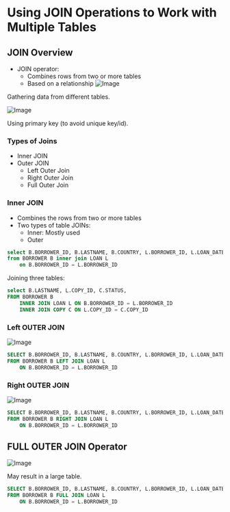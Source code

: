 # Using JOIN Operations to Work with Multiple Tables

## JOIN Overview

+ JOIN operator: 
    + Combines rows from two or more tables
    + Based on a relationship
![Image](https://i.imgur.com/OfEnSkY.png)

Gathering data from different tables.

![Image](https://i.imgur.com/RvjAZBc.png)

Using primary key (to avoid unique key/id).


### Types of Joins
+ Inner JOIN
+ Outer JOIN
    + Left Outer Join
    + Right Outer Join
    + Full Outer Join


### Inner JOIN

+ Combines the rows from two or more tables
+ Two types of table JOINs: 
    + Inner: Mostly used
    + Outer

```sql
select B.BORROWER_ID, B.LASTNAME, B.COUNTRY, L.BORROWER_ID, L.LOAN_DATE
from BORROWER B inner join LOAN L
    on B.BORROWER_ID = L.BORROWER_ID
```

Joining three tables:

```sql
select B.LASTNAME, L.COPY_ID, C.STATUS,
FROM BORROWER B
    INNER JOIN LOAN L ON B.BORROWER_ID = L.BORROWER_ID
    INNER JOIN COPY C ON L.COPY_ID = C.COPY_ID
```

### Left OUTER JOIN
![Image](https://i.imgur.com/VaSLUIT.png)
```sql
SELECT B.BORROWER_ID, B.LASTNAME, B.COUNTRY, L.BORROWER_ID, L.LOAN_DATE
FROM BORROWER B LEFT JOIN LOAN L
    ON B.BORROWER_ID = L.BORROWER_ID
```

### Right OUTER JOIN

![Image](https://i.imgur.com/opbwvGm.png)

```sql
SELECT B.BORROWER_ID, B.LASTNAME, B.COUNTRY, L.BORROWER_ID, L.LOAN_DATE
FROM BORROWER B RIGHT JOIN LOAN L
    ON B.BORROWER_ID = L.BORROWER_ID
```

## FULL OUTER JOIN Operator
![Image](https://i.imgur.com/jzawFtn.png)

May result in a large table.

```sql
SELECT B.BORROWER_ID, B.LASTNAME, B.COUNTRY, L.BORROWER_ID, L.LOAN_DATE
FROM BORROWER B FULL JOIN LOAN L 
    ON B.BORROWER_ID = L.BORROWER_ID
```